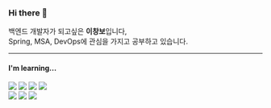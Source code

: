 ### Hi there 👋

백엔드 개발자가 되고싶은 **이창보**입니다, <br>
Spring, MSA, DevOps에 관심을 가지고 공부하고 있습니다.<br>

<hr>

#### I'm learning...
<p>
  <img src="https://img.shields.io/badge/Java-007396?style=flat-square&logo=Java&logoColor=white"/> 
  <img src="https://img.shields.io/badge/Spring Boot-6DB3F?style=flat-square&logo=Spring&logoColor=white"/>
  <img src="https://img.shields.io/badge/Redis-F01440?style=flat-square&logo=Redis&logoColor=white"/>
  <img src="https://img.shields.io/badge/Docker-2496ED?style=flat-square&logo=Docker&logoColor=white"/>
  <br>
  <img src="https://img.shields.io/badge/Kubernetes-326CE5?style=flat-square&logo=Kubernetes&logoColor=white"/>
  <img src="https://img.shields.io/badge/Jenkins-D24939?style=flat-square&logo=Jenkins&logoColor=white"/>
  <img src="https://img.shields.io/badge/Ansible-EE0000?style=flat-square&logo=Ansible&logoColor=white"/>
  
 </p>
